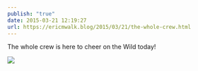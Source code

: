 ```yaml
---
publish: "true"
date: 2015-03-21 12:19:27
url: https://ericmwalk.blog/2015/03/21/the-whole-crew.html
---
```


The whole crew is here to cheer on the Wild today!

![](https://ericmwalk.blog/uploads/2022/f1f411fde1.jpg)